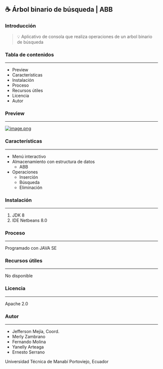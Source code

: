 ## ☕ Árbol binario de búsqueda | ABB

### Introducción

> 💡 Aplicativo de consola que realiza operaciones de un arbol binario de búsqueda

### Tabla de contenidos

---

- Preview
- Características
- Instalación
- Proceso
- Recursos útiles
- Licencia
- Autor

### Preview

---

[![image.png](https://i.postimg.cc/MGkQHmGG/image.png)](https://postimg.cc/dhB1SdrM)

### Características

---

- Menú interactivo
- Almacenamiento con estructura de datos
  - ABB
- Operaciones
  - Inserción
  - Búsqueda
  - Eliminación

### Instalación

---

1. JDK 8
2. IDE Netbeans 8.0

### Proceso

---

Programado con JAVA SE

### Recursos útiles

---

No disponible

### Licencia

---

Apache 2.0

### Autor

---

- Jefferson Mejía, Coord.
- Merly Zambrano
- Fernando Molina
- Yanelly Arteaga
- Ernesto Serrano

Universidad Técnica de Manabí
Portoviejo, Ecuador
